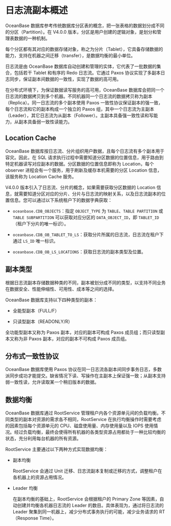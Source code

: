# 日志流副本概述

OceanBase 数据库参考传统数据库分区表的概念，把一张表格的数据划分成不同的分区（Partition）。在 V4.0.0 版本，分区是用户创建的逻辑对象，是划分和管理表数据的一种机制。

每个分区都有其对应的数据存储对象，称之为分片（Tablet），它具备存储数据的能力，支持在机器之间迁移（transfer），是数据均衡的最小单位。

日志流是由 OceanBase 数据库自动创建和管理的实体，它代表了一批数据的集合，包括若干 Tablet 和有序的 Redo 日志流。它通过 Paxos 协议实现了多副本日志同步，保证副本间数据的一致性，实现了数据的高可用。

在分布式环境下，为保证数据读写服务的高可用，OceanBase 数据库会把同一个日志流的数据拷贝到多个机器。不同机器同一个日志流的数据拷贝称为副本（Replica）。同一日志流的多个副本使用 Paxos 一致性协议保证副本的强一致，每个日志流和它的副本构成一个独立的 Paxos 组，其中一个日志流为主副本（Leader），其它日志流为从副本（Follower）。主副本具备强一致性读和写能力，从副本具备弱一致性读能力。

## Location Cache

OceanBase 数据库按日志流、分片组织用户数据，且每个日志流有多个副本用于容灾。因此，在 SQL 请求执行过程中需要知道分区数据的位置信息，用于路由到特定机器读写对应副本的数据。分区数据的位置信息即称为 Location，每个 observer 进程会有一个服务，用于刷新及缓存本机需要的分区 Location 信息，该服务称为 Location Cache 服务。

V4.0.0 版本引入了日志流、分片的概念，如果需要获取分区数据的 Location 信息，就需要知道分区对应的分片、分片与日志流的映射关系，以及日志流副本的位置信息。您可以通过以下系统租户下的数据字典获取：

* `oceanbase.CDB_OBJECTS`：指定 `OBJECT_TYPE` 为 `TABLE`、`TABLE PARTITION` 或 `TABLE SUBPARTITION` 可以获取对应分区的 `DATA_OBJECT_ID`，即 `TABLET_ID`（租户下分片的唯一标识）。

* `oceanbase.CDB_OB_TABLET_TO_LS`：获取分片所属的日志流，日志流在租户下通过 `LS_ID` 唯一标识。

* `oceanbase.CDB_OB_LS_LOCATIONS`：获取日志流的副本类型及位置。

## 副本类型

根据日志流副本存储数据种类的不同，副本被划分成不同的类型，以支持不同业务在数据安全、性能伸缩性、可用性、成本等之间的选择。

OceanBase 数据库支持以下四种类型的副本：

* 全能型副本（FULL/F）

* 只读型副本（READONLY/R）

全功能型副本又称为 Paxos 副本，对应的副本可构成 Paxos 成员组；而只读型副本又称为非 Paxos 副本，对应的副本不可构成 Paxos 成员组。

## 分布式一致性协议

OceanBase 数据库使用 Paxos 协议在同一日志流各副本间同步事务日志，多数派同步成功才能提交。缺省情况下读、写操作在主副本上保证强一致；从副本支持弱一致性读，允许读取某一个稍旧版本的数据。

## 数据均衡

OceanBase 数据库通过 RootService 管理租户内各个资源单元间的负载均衡。不同类型的副本对资源的需求各不相同，RootService 在执行均衡操作时需要考虑的因素包括每个资源单元的 CPU、磁盘使用量、内存使用量以及 IOPS 使用情况。经过负载均衡，最终会使得所有机器的各类型资源占用都处于一种比较均衡的状态，充分利用每台机器的所有资源。

RootService 主要通过以下两种方式实现数据均衡：

* 副本均衡

  RootService 会通过 Unit 迁移、日志流副本复制或迁移的方式，调整租户在各机器上的资源占用情况。
  
* Leader 均衡

  在副本均衡的基础上，RootService 会根据租户的 Primary Zone 等因素，自动创建并均衡各机器日志流的 Leader 的数目。具体表现为，通过将日志流的 Leader 聚集到同一机器上，减少分布式事务执行的可能，减少业务请求的 RT（Response Time）。
  